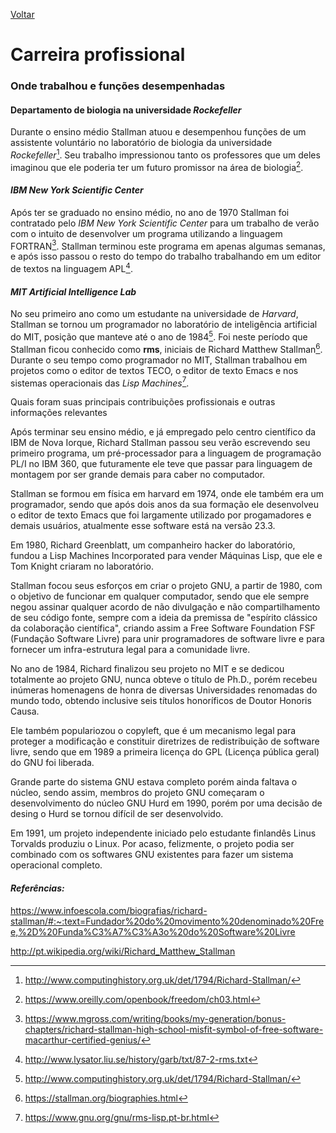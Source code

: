 [Voltar](intro.md)

Carreira profissional
====

### Onde trabalhou e funções desempenhadas
#### Departamento de biologia na universidade _Rockefeller_
Durante o ensino médio Stallman atuou e desempenhou funções de um assistente voluntário no laboratório de biologia da universidade _Rockefeller_[^1]. Seu trabalho impressionou tanto os professores que um deles imaginou que ele poderia ter um futuro promissor na área de biologia[^2].

#### _IBM New York Scientific Center_
Após ter se graduado no ensino médio, no ano de 1970 Stallman foi contratado pelo _IBM New York Scientific Center_ para um trabalho de verão com o intuito de desenvolver um programa utilizando a linguagem FORTRAN[^3]. Stallman terminou este programa em apenas algumas semanas, e após isso passou o resto do tempo do trabalho trabalhando em um editor de textos na linguagem APL[^4].

#### _MIT Artificial Intelligence Lab_
No seu primeiro ano como um estudante na universidade de _Harvard_, Stallman se tornou um programador no laboratório de inteligência artificial do MIT, posição que manteve até o ano de 1984[^1]. Foi neste período que Stallman ficou conhecido como **rms**, iniciais de Richard Matthew Stallman[^5].
Durante o seu tempo como programador no MIT, Stallman trabalhou em projetos como o editor de textos TECO, o editor de texto Emacs e nos sistemas operacionais das _Lisp Machines_[^6].

Quais foram suas principais contribuições profissionais e outras informações relevantes


Após terminar seu ensino médio, e já empregado pelo centro científico da IBM de Nova Iorque, Richard Stallman passou seu verão escrevendo seu primeiro programa, um pré-processador para a linguagem de programação PL/I no IBM 360, que futuramente ele teve que passar para linguagem de montagem por ser grande demais para caber no computador.

Stallman se formou em física em harvard em 1974, onde ele também era um programador, sendo que após dois anos da sua formação ele desenvolveu o editor de texto Emacs que foi largamente utilizado por progamadores e demais usuários, atualmente esse software está na versão 23.3.

Em 1980, Richard Greenblatt, um companheiro hacker do laboratório, fundou a Lisp Machines Incorporated para vender Máquinas Lisp, que ele e Tom Knight criaram no laboratório.

Stallman focou seus esforços em criar o projeto GNU, a partir de 1980, com o objetivo de funcionar em qualquer computador, sendo que ele sempre negou assinar qualquer acordo de não divulgação e não compartilhamento de seu código fonte, sempre com a ideia da premissa de "espírito clássico da colaboração científica", criando assim a Free Software Foundation FSF (Fundação Software Livre) para unir programadores de software livre e para fornecer um infra-estrutura legal para a comunidade livre.

No ano de 1984, Richard finalizou seu projeto no MIT e se dedicou totalmente ao projeto GNU, nunca obteve o título de Ph.D., porém recebeu inúmeras homenagens de honra de diversas Universidades renomadas do mundo todo, obtendo inclusive seis títulos honoríficos de Doutor Honoris Causa.

Ele também populariozou o copyleft, que é um mecanismo legal para proteger a modificação e constituir diretrizes de redistribuição de software livre, sendo que em 1989 a primeira licença do GPL (Licença pública geral) do GNU foi liberada.

Grande parte do sistema GNU estava completo porém ainda faltava o núcleo, sendo assim, membros do projeto GNU começaram o desenvolvimento do núcleo GNU Hurd em 1990, porém por uma decisão de desing o Hurd se tornou difícil de ser desenvolvido.

Em 1991, um projeto independente iniciado pelo estudante finlandês Linus Torvalds produziu o Linux. Por acaso, felizmente, o projeto podia ser combinado com os softwares GNU existentes para fazer um sistema operacional completo.

#### _Referências:_

[^1]: http://www.computinghistory.org.uk/det/1794/Richard-Stallman/
[^2]: https://www.oreilly.com/openbook/freedom/ch03.html
[^3]: https://www.mgross.com/writing/books/my-generation/bonus-chapters/richard-stallman-high-school-misfit-symbol-of-free-software-macarthur-certified-genius/
[^4]: http://www.lysator.liu.se/history/garb/txt/87-2-rms.txt
[^5]: https://stallman.org/biographies.html
[^6]: https://www.gnu.org/gnu/rms-lisp.pt-br.html

https://www.infoescola.com/biografias/richard-stallman/#:~:text=Fundador%20do%20movimento%20denominado%20Free,%2D%20Funda%C3%A7%C3%A3o%20do%20Software%20Livre

http://pt.wikipedia.org/wiki/Richard_Matthew_Stallman

